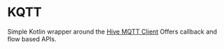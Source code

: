# KQTT
Simple Kotlin wrapper around the [Hive MQTT Client](https://github.com/hivemq/hivemq-mqtt-client)
Offers callback and flow based APIs.